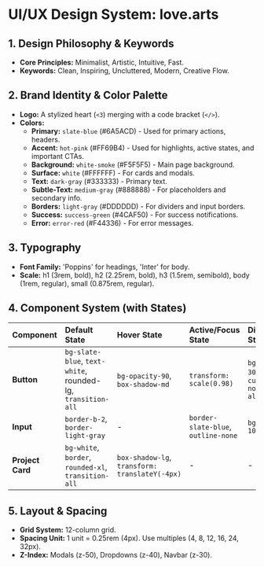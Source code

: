 # UI/UX Design System: love.arts

## 1. Design Philosophy & Keywords
- **Core Principles:** Minimalist, Artistic, Intuitive, Fast.
- **Keywords:** Clean, Inspiring, Uncluttered, Modern, Creative Flow.

## 2. Brand Identity & Color Palette
- **Logo:** A stylized heart (`<3`) merging with a code bracket (`</>`).
- **Colors:**
  - **Primary:** `slate-blue` (#6A5ACD) - Used for primary actions, headers.
  - **Accent:** `hot-pink` (#FF69B4) - Used for highlights, active states, and important CTAs.
  - **Background:** `white-smoke` (#F5F5F5) - Main page background.
  - **Surface:** `white` (#FFFFFF) - For cards and modals.
  - **Text:** `dark-gray` (#333333) - Primary text.
  - **Subtle-Text:** `medium-gray` (#888888) - For placeholders and secondary info.
  - **Borders:** `light-gray` (#DDDDDD) - For dividers and input borders.
  - **Success:** `success-green` (#4CAF50) - For success notifications.
  - **Error:** `error-red` (#F44336) - For error messages.

## 3. Typography
- **Font Family:** 'Poppins' for headings, 'Inter' for body.
- **Scale:** h1 (3rem, bold), h2 (2.25rem, bold), h3 (1.5rem, semibold), body (1rem, regular), small (0.875rem, regular).

## 4. Component System (with States)

| Component | Default State | Hover State | Active/Focus State | Disabled State |
| :--- | :--- | :--- | :--- | :--- |
| **Button** | `bg-slate-blue`, `text-white`, rounded-lg, `transition-all` | `bg-opacity-90`, `box-shadow-md` | `transform: scale(0.98)` | `bg-gray-300`, `cursor-not-allowed` |
| **Input** | `border-b-2`, `border-light-gray` | - | `border-slate-blue`, `outline-none` | `bg-gray-100` |
| **Project Card**| `bg-white`, `border`, `rounded-xl`, `transition-all` | `box-shadow-lg`, `transform: translateY(-4px)` | - | - |

## 5. Layout & Spacing
- **Grid System:** 12-column grid.
- **Spacing Unit:** 1 unit = 0.25rem (4px). Use multiples (4, 8, 12, 16, 24, 32px).
- **Z-Index:** Modals (z-50), Dropdowns (z-40), Navbar (z-30).